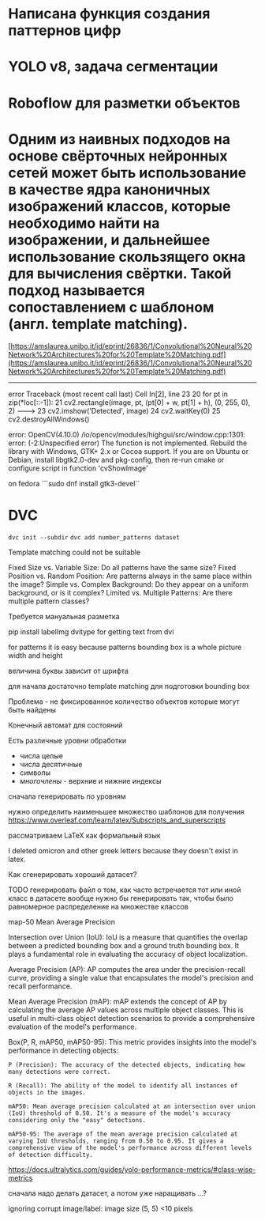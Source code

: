 # Написана функция создания паттернов цифр
# YOLO v8, задача сегментации
# Roboflow для разметки объектов
# Одним из наивных подходов на основе свёрточных нейронных сетей может быть использование в качестве ядра каноничных изображений классов, которые необходимо найти на изображении, и дальнейшее использование скользящего окна для вычисления свёртки. Такой подход называется сопоставлением с шаблоном (англ. template matching).
[https://amslaurea.unibo.it/id/eprint/26836/1/Convolutional%20Neural%20Network%20Architectures%20for%20Template%20Matching.pdf](https://amslaurea.unibo.it/id/eprint/26836/1/Convolutional%20Neural%20Network%20Architectures%20for%20Template%20Matching.pdf)

---------------------------------------------------------------------------
error                                     Traceback (most recent call last)
Cell In[2], line 23
     20 for pt in zip(*loc[::-1]):
     21     cv2.rectangle(image, pt, (pt[0] + w, pt[1] + h), (0, 255, 0), 2)
---> 23 cv2.imshow('Detected', image)
     24 cv2.waitKey(0)
     25 cv2.destroyAllWindows()

error: OpenCV(4.10.0) /io/opencv/modules/highgui/src/window.cpp:1301: error: (-2:Unspecified error) The function is not implemented. Rebuild the library with Windows, GTK+ 2.x or Cocoa support. If you are on Ubuntu or Debian, install libgtk2.0-dev and pkg-config, then re-run cmake or configure script in function 'cvShowImage'

on fedora ```sudo dnf install gtk3-devel``

# DVC

```dvc init --subdir```
```dvc add number_patterns dataset```

Template matching could not be suitable

Fixed Size vs. Variable Size: Do all patterns have the same size?
Fixed Position vs. Random Position: Are patterns always in the same place within the image?
Simple vs. Complex Background: Do they appear on a uniform background, or is it complex?
Limited vs. Multiple Patterns: Are there multiple pattern classes?

Требуется мануальная разметка 

pip install labelImg
dvitype for getting text from dvi

for patterns it is easy because patterns bounding box is a whole picture width and height

величина буквы зависит от шрифта

для начала достаточно template matching для подготовки bounding box

Проблема - не фиксированное количество объектов которые могут быть найдены 

Конечный автомат для состояний

Есть различные уровни обработки 

- числа целые
- числа десятичные
- символы
- *многочлены* - верхние и нижние индексы

сначала генерировать по уровням

нужно определить наименьшее множество шаблонов для получения  https://www.overleaf.com/learn/latex/Subscripts_and_superscripts

рассматриваем LaTeX как формальный язык

I deleted omicron and other greek letters because they doesn't exist in latex.

Как сгенерировать хороший датасет?

TODO генерировать файл о том, как часто встречается тот или иной класс в датасете
вообще нужно бы генерировать так, чтобы было равномерное распределение на множестве классов

map-50
Mean Average Precision


Intersection over Union (IoU): IoU is a measure that quantifies the overlap between a predicted bounding box and a ground truth bounding box. It plays a fundamental role in evaluating the accuracy of object localization.

Average Precision (AP): AP computes the area under the precision-recall curve, providing a single value that encapsulates the model's precision and recall performance.

Mean Average Precision (mAP): mAP extends the concept of AP by calculating the average AP values across multiple object classes. This is useful in multi-class object detection scenarios to provide a comprehensive evaluation of the model's performance.



Box(P, R, mAP50, mAP50-95): This metric provides insights into the model's performance in detecting objects:

    P (Precision): The accuracy of the detected objects, indicating how many detections were correct.

    R (Recall): The ability of the model to identify all instances of objects in the images.

    mAP50: Mean average precision calculated at an intersection over union (IoU) threshold of 0.50. It's a measure of the model's accuracy considering only the "easy" detections.

    mAP50-95: The average of the mean average precision calculated at varying IoU thresholds, ranging from 0.50 to 0.95. It gives a comprehensive view of the model's performance across different levels of detection difficulty.

https://docs.ultralytics.com/guides/yolo-performance-metrics/#class-wise-metrics

сначала надо делать датасет, а потом уже наращивать ...?   

ignoring corrupt image/label: image size (5, 5) <10 pixels
